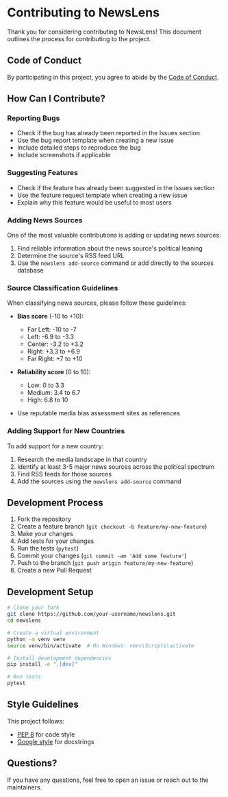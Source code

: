 # Contributing to NewsLens

Thank you for considering contributing to NewsLens! This document outlines the process for contributing to the project.

## Code of Conduct

By participating in this project, you agree to abide by the [Code of Conduct](CODE_OF_CONDUCT.md).

## How Can I Contribute?

### Reporting Bugs

- Check if the bug has already been reported in the Issues section
- Use the bug report template when creating a new issue
- Include detailed steps to reproduce the bug
- Include screenshots if applicable

### Suggesting Features

- Check if the feature has already been suggested in the Issues section
- Use the feature request template when creating a new issue
- Explain why this feature would be useful to most users

### Adding News Sources

One of the most valuable contributions is adding or updating news sources:

1. Find reliable information about the news source's political leaning
2. Determine the source's RSS feed URL
3. Use the `newslens add-source` command or add directly to the sources database

### Source Classification Guidelines

When classifying news sources, please follow these guidelines:

- **Bias score** (-10 to +10):
  - Far Left: -10 to -7
  - Left: -6.9 to -3.3
  - Center: -3.2 to +3.2
  - Right: +3.3 to +6.9
  - Far Right: +7 to +10

- **Reliability score** (0 to 10):
  - Low: 0 to 3.3
  - Medium: 3.4 to 6.7
  - High: 6.8 to 10

- Use reputable media bias assessment sites as references

### Adding Support for New Countries

To add support for a new country:

1. Research the media landscape in that country
2. Identify at least 3-5 major news sources across the political spectrum
3. Find RSS feeds for those sources
4. Add the sources using the `newslens add-source` command

## Development Process

1. Fork the repository
2. Create a feature branch (`git checkout -b feature/my-new-feature`)
3. Make your changes
4. Add tests for your changes
5. Run the tests (`pytest`)
6. Commit your changes (`git commit -am 'Add some feature'`)
7. Push to the branch (`git push origin feature/my-new-feature`)
8. Create a new Pull Request

## Development Setup

```bash
# Clone your fork
git clone https://github.com/your-username/newslens.git
cd newslens

# Create a virtual environment
python -m venv venv
source venv/bin/activate  # On Windows: venv\Scripts\activate

# Install development dependencies
pip install -e ".[dev]"

# Run tests
pytest
```

## Style Guidelines

This project follows:
- [PEP 8](https://www.python.org/dev/peps/pep-0008/) for code style
- [Google style](https://sphinxcontrib-napoleon.readthedocs.io/en/latest/example_google.html) for docstrings

## Questions?

If you have any questions, feel free to open an issue or reach out to the maintainers.
